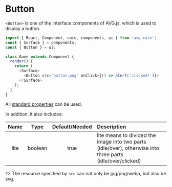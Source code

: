 # Button

`<Button>` is one of the interface components of AVG.js, which is used to display a button.

```javascript
import { React, Component, core, components, ui } from 'avg-core';
const { Surface } = components;
const { Button } = ui;

class Game extends Component {
  render() {
    return (
      <Surface>
        <Button src="button.png" onClick={() => alert('clicked!')}>
      </Surface>
    );
  }
}
```

All [standard properties](components-props.md) can be used.

In addition, it also includes:

| Name | Type | Default/Needed | Description |
| :--: | :--: | :--: | :-- |
| lite | boolean | true | lite means to divided the image into two parts (idle/over), otherwise into three parts (idle/over/clicked) |

?> The resource specified by `src` can not only be jpg/png/webp, but also be svg.
